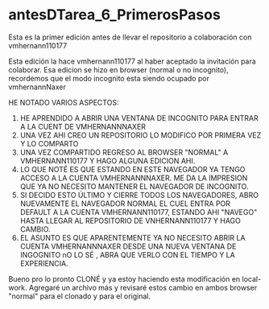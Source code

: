 # antesDTarea_6_PrimerosPasos

Esta es la primer edición antes de llevar el repositorio a colaboración con vmhernann110177

Esta edición la hace vmhernann110177 al haber aceptado la invitación para colaborar.
Esa edicion se hizo en browser (normal o no incognito), 
recordemos que el modo incognito esta siendo ocupado por vmhernannNaxer

HE NOTADO VARIOS ASPECTOS:
1. HE APRENDIDO A ABRIR UNA VENTANA DE INCOGNITO PARA ENTRAR A LA CUENT DE VMHERNANNNAXER
2. UNA VEZ AHI CREO UN REPOSITORIO LO MODIFICO POR PRIMERA VEZ Y LO COMPARTO
3. UNA VEZ COMPARTIDO REGRESO AL BROWSER "NORMAL" A VMHERNANN110177 Y HAGO ALGUNA EDICION AHI.
4. LO QUE NOTÉ ES QUE ESTANDO EN ESTE NAVEGADOR YA TENGO ACCESO A LA CUENTA VMHERNANNNAXER. ME DA LA IMPRESION QUE 
YA NO NECESITO MANTENER EL NAVEGADOR DE INCOGNITO.
5. SI DECIDO ESTO ÚLTIMO Y CIERRE TODOS LOS NAVEGADORES, ABRO NUEVAMENTE EL NAVEGADOR NORMAL
  EL CUEL ENTRA POR DEFAULT A LA CUENTA VMHERNANN110177, ESTANDO AHI "NAVEGO" HASTA LLEGAR AL REPOSITORIO
  DE VNHERNANN110177 Y HAGO CAMBIO. 
6. EL ASUNTO ES QUE APARENTEMENTE YA NO NECESITO ABRIR LA CUENTA VMHERNANNNAXER DESDE  UNA NUEVA VENTANA DE INGOGNITO
nO LO SÉ , ABRA QUE VERLO CON EL TIEMPO Y LA EXPERIENCIA.


Bueno pro lo pronto CLONÉ y ya estoy haciendo esta modificación en local-work.
Agregaré un archivo más y revisaré estos cambio en ambos browser "normal" para el clonado y para el original.
